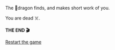 The 🐉dragon finds, and makes short work of you.

You are dead ☠️.

**THE END 🎬**

[Restart the game](../begin-journey.md)

